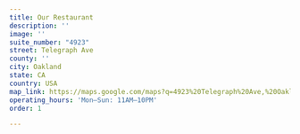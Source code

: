 ```yaml
---
title: Our Restaurant
description: ''
image: ''
suite_number: "4923"
street: Telegraph Ave
county: ''
city: Oakland
state: CA
country: USA
map_link: https://maps.google.com/maps?q=4923%20Telegraph%20Ave,%20Oakland
operating_hours: 'Mon–Sun: 11AM–10PM'
order: 1

---
```

